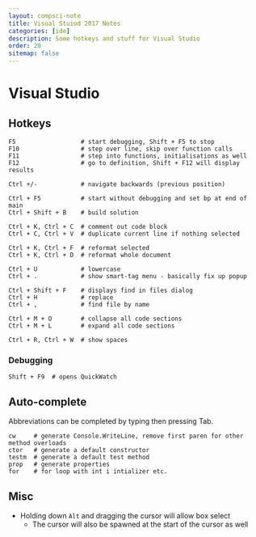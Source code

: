 ```yaml
---
layout: compsci-note
title: Visual Stuiod 2017 Notes
categories: [ide]
description: Some hotkeys and stuff for Visual Studio
order: 20
sitemap: false
---
```


# Visual Studio

## Hotkeys

```text
F5                  # start debugging, Shift + F5 to stop
F10                 # step over line, skip over function calls
F11                 # step into functions, initialisations as well
F12                 # go to definition, Shift + F12 will display results

Ctrl +/-            # navigate backwards (previous position)

Ctrl + F5           # start without debugging and set bp at end of main
Ctrl + Shift + B    # build solution

Ctrl + K, Ctrl + C  # comment out code block
Ctrl + C, Ctrl + V  # duplicate current line if nothing selected

Ctrl + K, Ctrl + F  # reformat selected
Ctrl + K, Ctrl + D  # reformat whole document

Ctrl + U            # lowercase
Ctrl + .            # show smart-tag menu - basically fix up popup

Ctrl + Shift + F    # displays find in files dialog
Ctrl + H            # replace
Ctrl + ,            # find file by name

Ctrl + M + O        # collapse all code sections
Ctrl + M + L        # expand all code sections

Ctrl + R, Ctrl + W  # show spaces
```

### Debugging

```text
Shift + F9  # opens QuickWatch
```

## Auto-complete

Abbreviations can be completed by typing then pressing Tab.

```text
cw     # generate Console.WriteLine, remove first paren for other method overloads
ctor   # generate a default constructor
testm  # generate a default test method
prop   # generate properties
for    # for loop with int i intializer etc.
```

## Misc

* Holding down `Alt` and dragging the cursor will allow box select
  * The cursor will also be spawned at the start of the cursor as well
